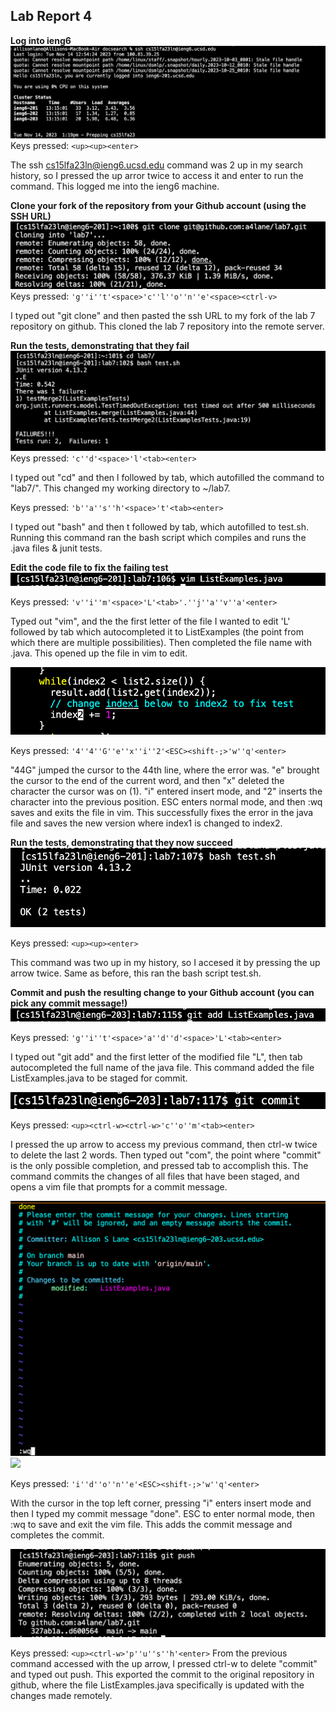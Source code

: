 ## Lab Report 4

**Log into ieng6**
![](step4.png)
Keys pressed: `<up><up><enter>` 

The ssh cs15lfa23ln@ieng6.ucsd.edu command was 2 up in my search history, so I pressed the up arror twice to access it and enter to run the command. This logged me into the ieng6 machine.

**Clone your fork of the repository from your Github account (using the SSH URL)**
![](step5.png)
Keys pressed: `'g''i''t'<space>'c''l''o''n''e'<space><ctrl-v>`

I typed out "git clone" and then pasted the ssh URL to my fork of the lab 7 repository on github. This cloned the lab 7 repository into the remote server.

**Run the tests, demonstrating that they fail**
![](step6.png)
Keys pressed: `'c''d'<space>'l'<tab><enter>`

I typed out "cd" and then l followed by tab, which autofilled the command to "lab7/". This changed my working directory to ~/lab7.


Keys pressed: `'b''a''s''h'<space>'t'<tab><enter>`

I typed out "bash" and then t followed by tab, which autofilled to test.sh. Running this command ran the bash script which compiles and runs the .java files & junit tests.

**Edit the code file to fix the failing test**
![](step7-1.png)  

Keys pressed: `'v''i''m'<space>'L'<tab>'.''j''a''v''a'<enter>`

Typed out "vim", and the the first letter of the file I wanted to edit 'L' followed by tab which autocompleted it to ListExamples (the point from which there are multiple possibilities). Then completed the file name with .java. This opened up the file in vim to edit.

![](step7-2.png)  

Keys pressed: `'4''4''G''e''x''i''2'<ESC><shift-;>'w''q'<enter>`

"44G" jumped the cursor to the 44th line, where the error was. "e" brought the cursor to the end of the current word, and then "x" deleted the character the cursor was on (1). "i" entered insert mode, and "2" inserts the character into the previous position. ESC enters normal mode, and then :wq saves and exits the file in vim. This successfully fixes the error in the java file and saves the new version where index1 is changed to index2.

**Run the tests, demonstrating that they now succeed**
![](step8.png)  

Keys pressed: `<up><up><enter>`  

This command was two up in my history, so I accesed it by pressing the up arrow twice. Same as before, this ran the bash script test.sh.

**Commit and push the resulting change to your Github account (you can pick any commit message!)**
![](step9-1.png)
 
Keys pressed: `'g''i''t'<space>'a''d''d'<space>'L'<tab><enter>`    

I typed out "git add" and the first letter of the modified file "L", then tab autocompleted the full name of the java file. This command added the file ListExamples.java to be staged for commit.

![](step9-2.png)   

Keys pressed: `<up><ctrl-w><ctrl-w>'c''o''m'<tab><enter>`  

I pressed the up arrow to access my previous command, then ctrl-w twice to delete the last 2 words. Then typed out "com", the point where "commit" is the only possible completion, and pressed tab to accomplish this. The command commits the changes of all files that have been staged, and opens a vim file that prompts for a commit message.

![](step9-3.png)
![](step9-3-1.png)  

Keys pressed: `'i''d''o''n''e'<ESC><shift-;>'w''q'<enter>`  

With the cursor in the top left corner, pressing "i" enters insert mode and then I typed my commit message "done". ESC to enter normal mode, then :wq to save and exit the vim file. This adds the commit message and completes the commit.


![](step9-4.png)  

Keys pressed: `<up><ctrl-w>'p''u''s''h'<enter>`
From the previous command accessed with the up arrow, I pressed ctrl-w to delete "commit" and typed out push. This exported the commit to the original repository in github, where the file ListExamples.java specifically is updated with the changes made remotely.
